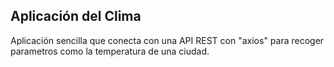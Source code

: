 ## Aplicación del Clima

Aplicación sencilla que conecta con una API REST con "axios" para recoger parametros como la temperatura de una ciudad.